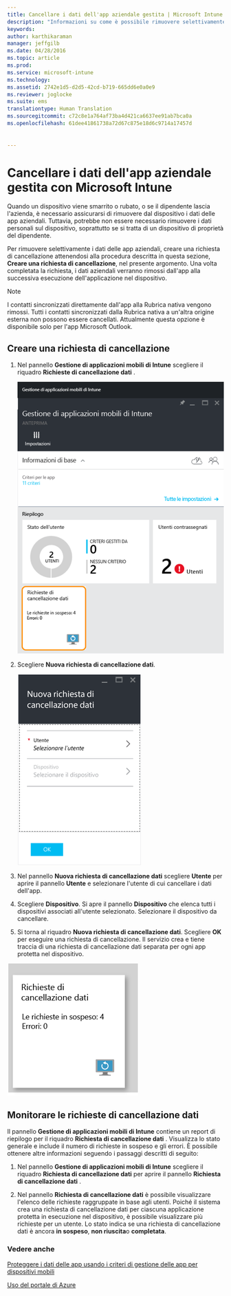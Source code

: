 ```yaml
---
title: Cancellare i dati dell'app aziendale gestita | Microsoft Intune
description: "Informazioni su come è possibile rimuovere selettivamente i dati aziendali dai dispositivi in modalità remota."
keywords: 
author: karthikaraman
manager: jeffgilb
ms.date: 04/28/2016
ms.topic: article
ms.prod: 
ms.service: microsoft-intune
ms.technology: 
ms.assetid: 2742e1d5-d2d5-42cd-b719-665dd6e0a0e9
ms.reviewer: joglocke
ms.suite: ems
translationtype: Human Translation
ms.sourcegitcommit: c72c8e1a764af73ba4d421ca6637ee91ab7bca0a
ms.openlocfilehash: 61dee41861738a72d67c875e18d6c9714a17457d


---
```


# Cancellare i dati dell'app aziendale gestita con Microsoft Intune
Quando un dispositivo viene smarrito o rubato, o se il dipendente lascia l'azienda, è necessario assicurarsi di rimuovere dal dispositivo i dati delle app aziendali. Tuttavia, potrebbe non essere necessario rimuovere i dati personali sul dispositivo, soprattutto se si tratta di un dispositivo di proprietà del dipendente.

Per rimuovere selettivamente i dati delle app aziendali, creare una richiesta di cancellazione attenendosi alla procedura descritta in questa sezione, **Creare una richiesta di cancellazione**, nel presente argomento.  Una volta completata la richiesta, i dati aziendali verranno rimossi dall'app alla successiva esecuzione dell'applicazione nel dispositivo.
>[!NOTE]
> I contatti sincronizzati direttamente dall'app alla Rubrica nativa vengono rimossi. Tutti i contatti sincronizzati dalla Rubrica nativa a un'altra origine esterna non possono essere cancellati. Attualmente questa opzione è disponibile solo per l'app Microsoft Outlook.



## Creare una richiesta di cancellazione

1.  Nel pannello **Gestione di applicazioni mobili di Intune** scegliere il riquadro **Richieste di cancellazione dati** .

    ![Schermata del pannello Gestione di applicazioni mobili di Intune con il riquadro Riepilogo](../media/AppManagement/AzurePortal_MAM_WipeRequests.png)

2.  Scegliere **Nuova richiesta di cancellazione dati**.

    ![Schermata del pannello Nuova richiesta di cancellazione dati](../media/AppManagement/AzurePortal_MAM_NewWipeRequest.png)

3.  Nel pannello **Nuova richiesta di cancellazione dati** scegliere **Utente** per aprire il pannello **Utente** e selezionare l'utente di cui cancellare i dati dell'app.

4.  Scegliere **Dispositivo**.  Si apre il pannello **Dispositivo** che elenca tutti i dispositivi associati all'utente selezionato.  Selezionare il dispositivo da cancellare.

5.  Si torna al riquadro **Nuova richiesta di cancellazione dati**. Scegliere **OK** per eseguire una richiesta di cancellazione. Il servizio crea e tiene traccia di una richiesta di cancellazione dati separata per ogni app protetta nel dispositivo.


![Schermata del riquadro relativo alle richieste di cancellazione ](../media/AppManagement/AzurePortal_MAM_WipeRequestsSummary.png)

## Monitorare le richieste di cancellazione dati
Il pannello **Gestione di applicazioni mobili di Intune** contiene un report di riepilogo per il riquadro **Richiesta di cancellazione dati** .  Visualizza lo stato generale e include il numero di richieste in sospeso e gli errori. È possibile ottenere altre informazioni seguendo i passaggi descritti di seguito:

1.  Nel pannello **Gestione di applicazioni mobili di Intune** scegliere il riquadro **Richiesta di cancellazione dati** per aprire il pannello **Richiesta di cancellazione dati** .

2.  Nel pannello **Richiesta di cancellazione dati** è possibile visualizzare l'elenco delle richieste raggruppate in base agli utenti.  Poiché il sistema crea una richiesta di cancellazione dati per ciascuna applicazione protetta in esecuzione nel dispositivo, è possibile visualizzare più richieste per un utente.  Lo stato indica se una richiesta di cancellazione dati è ancora **in sospeso**, **non riuscita**o **completata**.

### Vedere anche
[Proteggere i dati delle app usando i criteri di gestione delle app per dispositivi mobili ](protect-app-data-using-mobile-app-management-policies-with-microsoft-intune.md)

[Uso del portale di Azure](azure-portal-for-microsoft-intune-mam-policies.md)



<!--HONumber=Jul16_HO3-->



